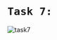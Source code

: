 # `Task 7:`

![task7](https://github.com/KaruDei/PracticalWork_Task-7/assets/108537008/2efc355e-42fa-480d-8567-9c0893ce4c8c)
